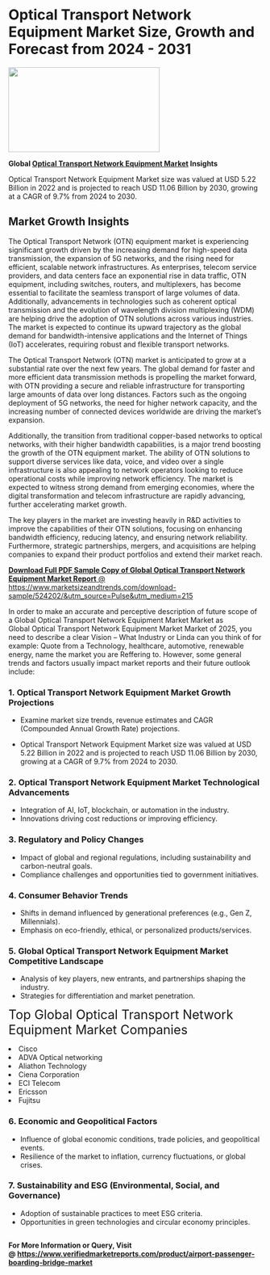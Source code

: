 <H1>Optical Transport Network Equipment Market Size, Growth and Forecast from 2024 - 2031</H1><img class="aligncenter size-medium wp-image-584254" src="https://thirdeyenews.in/wp-content/uploads/2024/09/Global-Market-Research-300x168.jpeg" alt="" width="300" height="168" /><p><strong>Global&nbsp;<a href="https://www.marketsizeandtrends.com/download-sample/524202/&amp;utm_source=Pulse&amp;utm_medium=215">Optical Transport Network Equipment Market</a> Insights</strong></p><p>Optical Transport Network Equipment Market size was valued at USD 5.22 Billion in 2022 and is projected to reach USD 11.06 Billion by 2030, growing at a CAGR of 9.7% from 2024 to 2030.</p><p><h2>Market Growth Insights</h2> <p>The Optical Transport Network (OTN) equipment market is experiencing significant growth driven by the increasing demand for high-speed data transmission, the expansion of 5G networks, and the rising need for efficient, scalable network infrastructures. As enterprises, telecom service providers, and data centers face an exponential rise in data traffic, OTN equipment, including switches, routers, and multiplexers, has become essential to facilitate the seamless transport of large volumes of data. Additionally, advancements in technologies such as coherent optical transmission and the evolution of wavelength division multiplexing (WDM) are helping drive the adoption of OTN solutions across various industries. The market is expected to continue its upward trajectory as the global demand for bandwidth-intensive applications and the Internet of Things (IoT) accelerates, requiring robust and flexible transport networks.</p> <p><a href="download-sample-link"></a></p> <p>The Optical Transport Network (OTN) market is anticipated to grow at a substantial rate over the next few years. The global demand for faster and more efficient data transmission methods is propelling the market forward, with OTN providing a secure and reliable infrastructure for transporting large amounts of data over long distances. Factors such as the ongoing deployment of 5G networks, the need for higher network capacity, and the increasing number of connected devices worldwide are driving the market’s expansion.</p> <p>Additionally, the transition from traditional copper-based networks to optical networks, with their higher bandwidth capabilities, is a major trend boosting the growth of the OTN equipment market. The ability of OTN solutions to support diverse services like data, voice, and video over a single infrastructure is also appealing to network operators looking to reduce operational costs while improving network efficiency. The market is expected to witness strong demand from emerging economies, where the digital transformation and telecom infrastructure are rapidly advancing, further accelerating market growth.</p> <p>The key players in the market are investing heavily in R&D activities to improve the capabilities of their OTN solutions, focusing on enhancing bandwidth efficiency, reducing latency, and ensuring network reliability. Furthermore, strategic partnerships, mergers, and acquisitions are helping companies to expand their product portfolios and extend their market reach.</p> <p><a href="get-more-link"></p><p><span class=""><strong>Download Full PDF Sample Copy of Global Optical Transport Network Equipment Market Report</strong> @ <a href="https://www.marketsizeandtrends.com/download-sample/524202/&amp;utm_source=Pulse&amp;utm_medium=215" target="_blank">https://www.marketsizeandtrends.com/download-sample/524202/&amp;utm_source=Pulse&amp;utm_medium=215</a></span></p><p>In order to make an accurate and perceptive description of future scope of a Global&nbsp;Optical Transport Network Equipment Market Market as Global&nbsp;Optical Transport Network Equipment Market Market of 2025, you need to describe a clear Vision &ndash; What Industry or Linda can you think of for example: Quote from a Technology, healthcare, automotive, renewable energy, name the market you are Reffering to. However, some general trends and factors usually impact market reports and their future outlook include:</p><h3>1.&nbsp;<strong>Optical Transport Network Equipment Market Growth Projections</strong></h3><ul><li>Examine market size trends, revenue estimates and CAGR (Compounded Annual Growth Rate) projections.</li><li><p>Optical Transport Network Equipment Market size was valued at USD 5.22 Billion in 2022 and is projected to reach USD 11.06 Billion by 2030, growing at a CAGR of 9.7% from 2024 to 2030.</p></li></ul><h3>2.&nbsp;<strong>Optical Transport Network Equipment Market Technological Advancements</strong></h3><ul><li>Integration of AI, IoT, blockchain, or automation in the industry.</li><li>Innovations driving cost reductions or improving efficiency.</li></ul><h3>3.&nbsp;<strong>Regulatory and Policy Changes</strong></h3><ul><li>Impact of global and regional regulations, including sustainability and carbon-neutral goals.</li><li>Compliance challenges and opportunities tied to government initiatives.</li></ul><h3>4.&nbsp;<strong>Consumer Behavior Trends</strong></h3><ul><li>Shifts in demand influenced by generational preferences (e.g., Gen Z, Millennials).</li><li>Emphasis on eco-friendly, ethical, or personalized products/services.</li></ul><h3>5.&nbsp;<strong>Global Optical Transport Network Equipment Market Competitive Landscape</strong></h3><ul><li>Analysis of key players, new entrants, and partnerships shaping the industry.</li><li>Strategies for differentiation and market penetration.</li></ul><p data-pm-slice="1 1 []"><span style="color: inherit; font-family: inherit; font-size: 25px;">Top Global Optical Transport Network Equipment Market Companies</span></p><div class="" data-test-id=""><p><li>Cisco</li><li> ADVA Optical networking</li><li> Aliathon Technology</li><li> Ciena Corporation</li><li> ECI Telecom</li><li> Ericsson</li><li> Fujitsu</li></p></div><h3>6.&nbsp;<strong>Economic and Geopolitical Factors</strong></h3><ul><li>Influence of global economic conditions, trade policies, and geopolitical events.</li><li>Resilience of the market to inflation, currency fluctuations, or global crises.</li></ul><h3>7.&nbsp;<strong>Sustainability and ESG (Environmental, Social, and Governance)</strong></h3><ul><li>Adoption of sustainable practices to meet ESG criteria.</li><li>Opportunities in green technologies and circular economy principles.</li></ul><h2><strong style="font-size: 14px;">For More Information or Query, Visit @&nbsp;</strong><a style="background-color: #ffffff; font-size: 14px;" href="https://www.marketsizeandtrends.com/report/optical-transport-network-equipment-market/" target="_blank">https://www.verifiedmarketreports.com/product/airport-passenger-boarding-bridge-market</a></h2>
